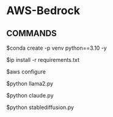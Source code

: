 # AWS-Bedrock
## COMMANDS

$conda create -p venv python==3.10 -y

$ip install -r requirements.txt

$aws configure   

$python llama2.py

$python claude.py

$python stablediffusion.py

